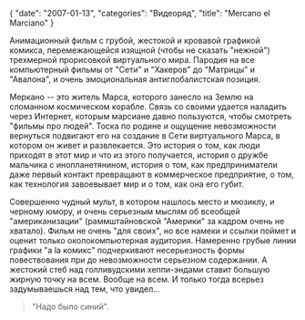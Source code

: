 {
   "date": "2007-01-13",
   "categories": "Видеоряд",
   "title": "Mercano el Marciano"
}

Анимационный фильм с грубой, жестокой и кровавой графикой комикса, перемежающейся изящной (чтобы не сказать "нежной") трехмерной прорисовкой виртуального мира. Пародия на все компьютерный фильмы от "Сети" и "Хакеров" до "Матрицы" и "Авалона", и очень эмоциональная антиглобалистская позиция.

Меркано -- это житель Марса, которого занесло на Землю на сломанном космическом корабле. Связь со своими удается наладить через Интернет, которым марсиане давно пользуются, чтобы смотреть "фильмы про людей". Тоска по родине и ощущение невозможности вернуться подвигают его на создание в Сети виртуального Марса, в котором он живет и развлекается. Это история о том, как люди приходят в этот мир и что из этого получается, история о дружбе мальчика с инопланетянином, история о том, как предприниматели даже первый контакт превращают в коммерческое предприятие, о том, как технология завоевывает мир и о том, как она его губит.

Совершенно чудный мульт, в котором нашлось место и мюзиклу, и черному юмору, и очень серьезным мыслям об всеобщей "американизации" (раммштайновской "Америки" за кадром очень не хватало). Фильм не очень "для своих", но все намеки и ссылки поймет и оценит только околокомпьютерная аудитория. Намеренно грубые линии графики "a la комикс" подчеркивают несерьезность формы повествования при до невозможности серьезном содержании. А жестокий стеб над голливудскими хеппи-эндами ставит большую жирную точку на всем. Вообще на всем. И только тогда всерьез задумываешься над тем, что увидел...

> "Надо было синий".
